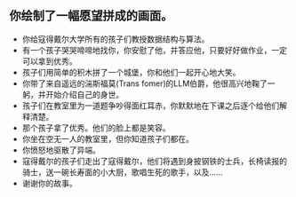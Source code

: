 ## 你绘制了一幅愿望拼成的画面。

- 你给寇得戴尔大学所有的孩子们教授数据结构与算法。
- 有一个孩子哭哭啼啼地找你，你安慰了他，并答应他，只要好好做作业，一定可以拿到优秀。
- 孩子们用简单的积木拼了一个城堡，你和他们一起开心地大笑。
- 你带了来自遥远的湍斯福莫(Trans fomer)的LLM伯爵，他很高兴地鞠了一躬，并开始介绍自己的身世。
- 孩子们在教室里为一道题争吵得面红耳赤，你默默地在下课之后逐个给他们解释清楚。
- 那个孩子拿了优秀。他们的脸上都是笑容。
- 你坐在空无一人的教室里，但你知道孩子们都在。
- 你愤怒地驱散了异端。
- 寇得戴尔的孩子们走出了寇得戴尔，他们将遇到身披钢铁的士兵，长椅读报的骑士，送一碗长寿面的小大厨，歌唱生死的歌手，以及……
- 谢谢你的故事。
